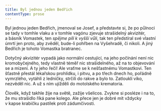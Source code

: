```yaml
---
title: Byl jednou jeden Bedřich
contentType: prose
---
```


  

Byl jednou jeden Bedřich, jmenoval se Josef, a představte si, že po půlnoci se tady v tomhle vlaku a v tomhle vagónu zjevuje strašidelný akvizitér, a básník Vomastek, ten _spějme pílí k vyšší vůli_, tak ten předstíral své vlastní úmrtí jen proto, aby zvěděl, bude-li pohřben na Vyšehradě, či nikoli. A jiný Bedřich je tohoto Vomastka bratranec.

Dotyčný akvizitér vypadá jako normální cestující, na jeho počínání není nic kromobyčejného, tedy vlastně téměř nic strašidelného, až na to objevování se a mizení. A ty jeho řeči! Ale vraťme se k nešťastnému Vomastkovi. Ten šťastně přestál lékařskou prohlídku, i pitvu, a po třech dnech ho, pořádně vymrzlého, vytáhli z ledničky, strčili do rakve a bylo to. Zatloukli víko, nezvěděl nic. A už s ním ujížděli do motolského krematoria.

Člověk, když takhle žije na světě, zažije všelicos. Zvykne si posléze i na to, že mu strašidlo říká pane kolego. Ale přece jen je dobré mít vždycky v kapse krabičku pastilek proti zádumčivosti.
